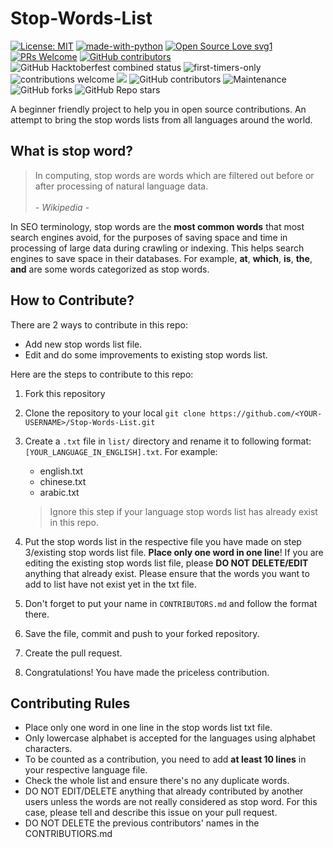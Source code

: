 # Stop-Words-List

[![License: MIT](https://img.shields.io/badge/License-MIT-yellow.svg)](https://opensource.org/licenses/MIT) [![made-with-python](https://img.shields.io/badge/Made%20with-Python-1f425f.svg)](https://www.python.org/) [![Open Source Love svg1](https://badges.frapsoft.com/os/v1/open-source.svg?v=103)](https://github.com/ellerbrock/open-source-badges/) [![PRs Welcome](https://img.shields.io/badge/PRs-welcome-brightgreen.svg?style=flat-square)](http://makeapullrequest.com) [![GitHub contributors](https://img.shields.io/github/contributors/ddhira123/Stop-Words-List.svg)](https://GitHub.com/ddhira123/Stop-Words-List/graphs/contributors/) ![GitHub Hacktoberfest combined status](https://img.shields.io/github/hacktoberfest/2020/ddhira123/Stop-Words-List) ![first-timers-only](https://img.shields.io/badge/first--timers--only-friendly-yellow.svg?style=flat)![contributions welcome](https://img.shields.io/static/v1.svg?label=Contributions&message=Welcome&color=0059b3&style=flat-square) ![](https://img.shields.io/github/repo-size/ddhira123/Stop-Words-List.svg?label=Repo%20size&style=flat-square)&nbsp;![GitHub contributors](https://img.shields.io/github/contributors-anon/ddhira123/Stop-Words-List) ![Maintenance](https://img.shields.io/maintenance/yes/2020)![GitHub forks](https://img.shields.io/github/forks/ddhira123/Stop-Words-List?style=social) ![GitHub Repo stars](https://img.shields.io/github/stars/ddhira123/Stop-Words-List?style=social) 
</p>
A beginner friendly project to help you in open source contributions. An attempt to bring the stop words lists from all languages around the world.

## What is stop word?

> In computing, stop words are words which are filtered out before or after processing of natural language data. <br><br>
> \- *Wikipedia* -

In SEO terminology, stop words are the **most common words** that most search engines avoid, for the purposes of saving space and time in processing of large data during crawling or indexing. This helps search engines to save space in their databases. For example, **at**, **which**, **is**, **the**, **and** are some words categorized as stop words.

## How to Contribute?

There are 2 ways to contribute in this repo:

- Add new stop words list file. 
- Edit and do some improvements to existing stop words list.

Here are the steps to contribute to this repo:

1. Fork this repository
2. Clone the repository to your local
    `git clone https://github.com/<YOUR-USERNAME>/Stop-Words-List.git`
3. Create a `.txt` file in `list/` directory and rename it to following format: `[YOUR_LANGUAGE_IN_ENGLISH].txt`. For example:
    - english.txt
    - chinese.txt
    - arabic.txt
  
    > Ignore this step if your language stop words list has already exist in this repo.

4. Put the stop words list in the respective file you have made on step 3/existing stop words list file. **Place only one word in one line**! If you are editing the existing stop words list file, please **DO NOT DELETE/EDIT** anything that already exist. Please ensure that the words you want to add to list have not exist yet in the txt file.
5. Don't forget to put your name in `CONTRIBUTORS.md` and follow the format there.
6. Save the file, commit and push to your forked repository.
7. Create the pull request.
8. Congratulations! You have made the priceless contribution.

## Contributing Rules

- Place only one word in one line in the stop words list txt file.
- Only lowercase alphabet is accepted for the languages using alphabet characters. 
- To be counted as a contribution, you need to add **at least 10 lines** in your respective language file.
- Check the whole list and ensure there's no any duplicate words.
- DO NOT EDIT/DELETE anything that already contributed by another users unless the words are not really considered as stop word. For this case, please tell and describe this issue on your pull request.
- DO NOT DELETE the previous contributors' names in the CONTRIBUTIORS.md



